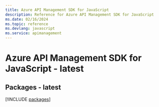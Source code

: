 ```yaml
---
title: Azure API Management SDK for JavaScript
description: Reference for Azure API Management SDK for JavaScript
ms.date: 02/16/2024
ms.topic: reference
ms.devlang: javascript
ms.service: apimanagement
---
```

# Azure API Management SDK for JavaScript - latest
## Packages - latest
[!INCLUDE [packages](api-management-index.md)]